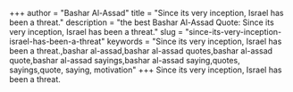 +++
author = "Bashar Al-Assad"
title = "Since its very inception, Israel has been a threat."
description = "the best Bashar Al-Assad Quote: Since its very inception, Israel has been a threat."
slug = "since-its-very-inception-israel-has-been-a-threat"
keywords = "Since its very inception, Israel has been a threat.,bashar al-assad,bashar al-assad quotes,bashar al-assad quote,bashar al-assad sayings,bashar al-assad saying,quotes, sayings,quote, saying, motivation"
+++
Since its very inception, Israel has been a threat.
